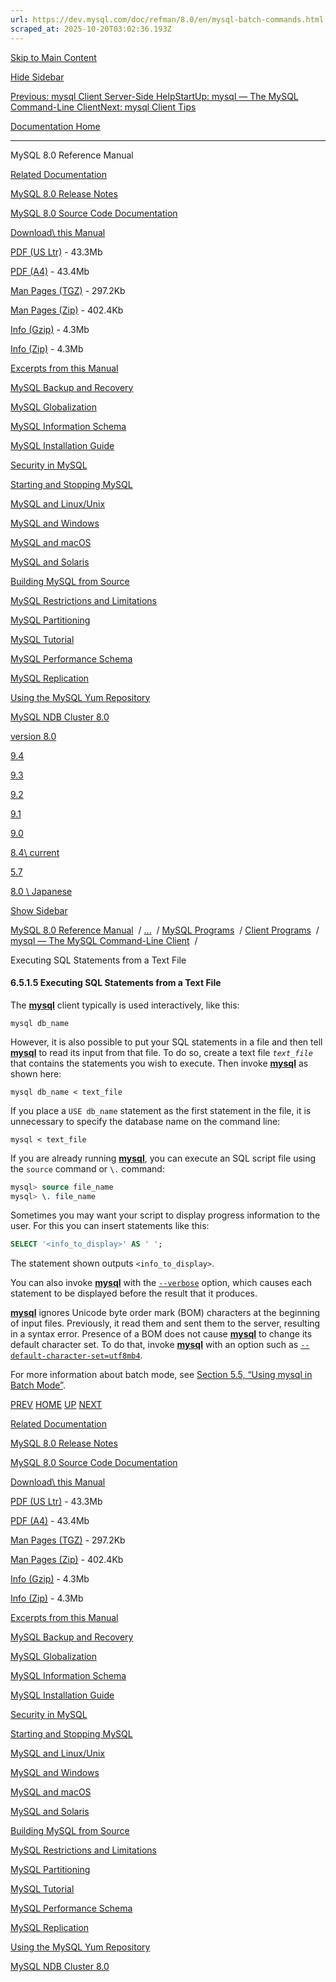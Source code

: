 ```yaml
---
url: https://dev.mysql.com/doc/refman/8.0/en/mysql-batch-commands.html
scraped_at: 2025-10-20T03:02:36.193Z
---
```


[Skip to Main Content](https://dev.mysql.com/doc/refman/8.0/en/mysql-batch-commands.html#main)

[Hide Sidebar](https://dev.mysql.com/doc/refman/8.0/en/mysql-batch-commands.html "Hide Sidebar")

[Previous: mysql Client Server-Side Help](https://dev.mysql.com/doc/refman/8.0/en/mysql-server-side-help.html "Previous: mysql Client Server-Side Help")[Start](https://dev.mysql.com/doc/refman/8.0/en/index.html "Start")[Up: mysql — The MySQL Command-Line Client](https://dev.mysql.com/doc/refman/8.0/en/mysql.html "Up: mysql — The MySQL Command-Line Client")[Next: mysql Client Tips](https://dev.mysql.com/doc/refman/8.0/en/mysql-tips.html "Next: mysql Client Tips")

[Documentation Home](https://dev.mysql.com/doc/)

* * *

MySQL 8.0 Reference Manual

[Related Documentation](https://dev.mysql.com/doc/refman/8.0/en/mysql-batch-commands.html)

[MySQL 8.0 Release Notes](https://dev.mysql.com/doc/relnotes/mysql/8.0/en/)

[MySQL 8.0 Source Code Documentation](https://dev.mysql.com/doc/dev/mysql-server/latest/)

[Download\\
this Manual](https://dev.mysql.com/doc/refman/8.0/en/mysql-batch-commands.html)

[PDF (US Ltr)](https://downloads.mysql.com/docs/refman-8.0-en.pdf)
\- 43.3Mb

[PDF (A4)](https://downloads.mysql.com/docs/refman-8.0-en.a4.pdf)
\- 43.4Mb

[Man Pages (TGZ)](https://downloads.mysql.com/docs/refman-8.0-en.man-gpl.tar.gz)
\- 297.2Kb

[Man Pages (Zip)](https://downloads.mysql.com/docs/refman-8.0-en.man-gpl.zip)
\- 402.4Kb

[Info (Gzip)](https://downloads.mysql.com/docs/mysql-8.0.info.gz)
\- 4.3Mb

[Info (Zip)](https://downloads.mysql.com/docs/mysql-8.0.info.zip)
\- 4.3Mb

[Excerpts from this Manual](https://dev.mysql.com/doc/refman/8.0/en/mysql-batch-commands.html)

[MySQL Backup and Recovery](https://dev.mysql.com/doc/mysql-backup-excerpt/8.0/en/)

[MySQL Globalization](https://dev.mysql.com/doc/mysql-g11n-excerpt/8.0/en/)

[MySQL Information Schema](https://dev.mysql.com/doc/mysql-infoschema-excerpt/8.0/en/)

[MySQL Installation Guide](https://dev.mysql.com/doc/mysql-installation-excerpt/8.0/en/)

[Security in MySQL](https://dev.mysql.com/doc/mysql-security-excerpt/8.0/en/)

[Starting and Stopping MySQL](https://dev.mysql.com/doc/mysql-startstop-excerpt/8.0/en/)

[MySQL and Linux/Unix](https://dev.mysql.com/doc/mysql-linuxunix-excerpt/8.0/en/)

[MySQL and Windows](https://dev.mysql.com/doc/mysql-windows-excerpt/8.0/en/)

[MySQL and macOS](https://dev.mysql.com/doc/mysql-macos-excerpt/8.0/en/)

[MySQL and Solaris](https://dev.mysql.com/doc/mysql-solaris-excerpt/8.0/en/)

[Building MySQL from Source](https://dev.mysql.com/doc/mysql-sourcebuild-excerpt/8.0/en/)

[MySQL Restrictions and Limitations](https://dev.mysql.com/doc/mysql-reslimits-excerpt/8.0/en/)

[MySQL Partitioning](https://dev.mysql.com/doc/mysql-partitioning-excerpt/8.0/en/)

[MySQL Tutorial](https://dev.mysql.com/doc/mysql-tutorial-excerpt/8.0/en/)

[MySQL Performance Schema](https://dev.mysql.com/doc/mysql-perfschema-excerpt/8.0/en/)

[MySQL Replication](https://dev.mysql.com/doc/mysql-replication-excerpt/8.0/en/)

[Using the MySQL Yum Repository](https://dev.mysql.com/doc/mysql-repo-excerpt/8.0/en/)

[MySQL NDB Cluster 8.0](https://dev.mysql.com/doc/mysql-cluster-excerpt/8.0/en/)

[version 8.0](https://dev.mysql.com/doc/refman/8.0/en/mysql-batch-commands.html)

[9.4](https://dev.mysql.com/doc/refman/9.4/en/mysql-batch-commands.html)

[9.3](https://dev.mysql.com/doc/refman/9.3/en/mysql-batch-commands.html)

[9.2](https://dev.mysql.com/doc/refman/9.2/en/mysql-batch-commands.html)

[9.1](https://dev.mysql.com/doc/refman/9.1/en/mysql-batch-commands.html)

[9.0](https://dev.mysql.com/doc/refman/9.0/en/mysql-batch-commands.html)

[8.4\\
current](https://dev.mysql.com/doc/refman/8.4/en/mysql-batch-commands.html)

[5.7](https://dev.mysql.com/doc/refman/5.7/en/mysql-batch-commands.html)

[8.0 \\
Japanese](https://dev.mysql.com/doc/refman/8.0/ja/mysql-batch-commands.html)

[Show Sidebar](https://dev.mysql.com/doc/refman/8.0/en/mysql-batch-commands.html "Show Sidebar")

[MySQL 8.0 Reference Manual](https://dev.mysql.com/doc/refman/8.0/en/)  /
[...](https://dev.mysql.com/doc/refman/8.0/en/mysql-batch-commands.html)  / [MySQL Programs](https://dev.mysql.com/doc/refman/8.0/en/programs.html)  /
[Client Programs](https://dev.mysql.com/doc/refman/8.0/en/programs-client.html)  /
[mysql — The MySQL Command-Line Client](https://dev.mysql.com/doc/refman/8.0/en/mysql.html)  /

Executing SQL Statements from a Text File


#### 6.5.1.5 Executing SQL Statements from a Text File

The [**mysql**](https://dev.mysql.com/doc/refman/8.0/en/mysql.html "6.5.1 mysql — The MySQL Command-Line Client") client typically is used
interactively, like this:


```terminal
mysql db_name
```

However, it is also possible to put your SQL statements in a
file and then tell [**mysql**](https://dev.mysql.com/doc/refman/8.0/en/mysql.html "6.5.1 mysql — The MySQL Command-Line Client") to read its input
from that file. To do so, create a text file
_`text_file`_ that contains the
statements you wish to execute. Then invoke
[**mysql**](https://dev.mysql.com/doc/refman/8.0/en/mysql.html "6.5.1 mysql — The MySQL Command-Line Client") as shown here:


```terminal
mysql db_name < text_file
```

If you place a `USE
        db_name` statement as the
first statement in the file, it is unnecessary to specify the
database name on the command line:


```terminal
mysql < text_file
```

If you are already running [**mysql**](https://dev.mysql.com/doc/refman/8.0/en/mysql.html "6.5.1 mysql — The MySQL Command-Line Client"), you can
execute an SQL script file using the `source`
command or `\.` command:


```sql
mysql> source file_name
mysql> \. file_name
```

Sometimes you may want your script to display progress
information to the user. For this you can insert statements like
this:


```sql
SELECT '<info_to_display>' AS ' ';
```

The statement shown outputs
`<info_to_display>`.


You can also invoke [**mysql**](https://dev.mysql.com/doc/refman/8.0/en/mysql.html "6.5.1 mysql — The MySQL Command-Line Client") with the
[`--verbose`](https://dev.mysql.com/doc/refman/8.0/en/mysql-command-options.html#option_mysql_verbose) option, which causes
each statement to be displayed before the result that it
produces.


[**mysql**](https://dev.mysql.com/doc/refman/8.0/en/mysql.html "6.5.1 mysql — The MySQL Command-Line Client") ignores Unicode byte order mark (BOM)
characters at the beginning of input files. Previously, it read
them and sent them to the server, resulting in a syntax error.
Presence of a BOM does not cause [**mysql**](https://dev.mysql.com/doc/refman/8.0/en/mysql.html "6.5.1 mysql — The MySQL Command-Line Client") to
change its default character set. To do that, invoke
[**mysql**](https://dev.mysql.com/doc/refman/8.0/en/mysql.html "6.5.1 mysql — The MySQL Command-Line Client") with an option such as
[`--default-character-set=utf8mb4`](https://dev.mysql.com/doc/refman/8.0/en/mysql-command-options.html#option_mysql_default-character-set).


For more information about batch mode, see
[Section 5.5, “Using mysql in Batch Mode”](https://dev.mysql.com/doc/refman/8.0/en/batch-mode.html "5.5 Using mysql in Batch Mode").

[PREV](https://dev.mysql.com/doc/refman/8.0/en/mysql-server-side-help.html "Previous: mysql Client Server-Side Help") [HOME](https://dev.mysql.com/doc/refman/8.0/en/index.html "Start") [UP](https://dev.mysql.com/doc/refman/8.0/en/mysql.html "Up: mysql — The MySQL Command-Line Client") [NEXT](https://dev.mysql.com/doc/refman/8.0/en/mysql-tips.html "Next: mysql Client Tips")

[Related Documentation](https://dev.mysql.com/doc/refman/8.0/en/mysql-batch-commands.html)

[MySQL 8.0 Release Notes](https://dev.mysql.com/doc/relnotes/mysql/8.0/en/)

[MySQL 8.0 Source Code Documentation](https://dev.mysql.com/doc/dev/mysql-server/latest/)

[Download\\
this Manual](https://dev.mysql.com/doc/refman/8.0/en/mysql-batch-commands.html)

[PDF (US Ltr)](https://downloads.mysql.com/docs/refman-8.0-en.pdf)
\- 43.3Mb

[PDF (A4)](https://downloads.mysql.com/docs/refman-8.0-en.a4.pdf)
\- 43.4Mb

[Man Pages (TGZ)](https://downloads.mysql.com/docs/refman-8.0-en.man-gpl.tar.gz)
\- 297.2Kb

[Man Pages (Zip)](https://downloads.mysql.com/docs/refman-8.0-en.man-gpl.zip)
\- 402.4Kb

[Info (Gzip)](https://downloads.mysql.com/docs/mysql-8.0.info.gz)
\- 4.3Mb

[Info (Zip)](https://downloads.mysql.com/docs/mysql-8.0.info.zip)
\- 4.3Mb

[Excerpts from this Manual](https://dev.mysql.com/doc/refman/8.0/en/mysql-batch-commands.html)

[MySQL Backup and Recovery](https://dev.mysql.com/doc/mysql-backup-excerpt/8.0/en/)

[MySQL Globalization](https://dev.mysql.com/doc/mysql-g11n-excerpt/8.0/en/)

[MySQL Information Schema](https://dev.mysql.com/doc/mysql-infoschema-excerpt/8.0/en/)

[MySQL Installation Guide](https://dev.mysql.com/doc/mysql-installation-excerpt/8.0/en/)

[Security in MySQL](https://dev.mysql.com/doc/mysql-security-excerpt/8.0/en/)

[Starting and Stopping MySQL](https://dev.mysql.com/doc/mysql-startstop-excerpt/8.0/en/)

[MySQL and Linux/Unix](https://dev.mysql.com/doc/mysql-linuxunix-excerpt/8.0/en/)

[MySQL and Windows](https://dev.mysql.com/doc/mysql-windows-excerpt/8.0/en/)

[MySQL and macOS](https://dev.mysql.com/doc/mysql-macos-excerpt/8.0/en/)

[MySQL and Solaris](https://dev.mysql.com/doc/mysql-solaris-excerpt/8.0/en/)

[Building MySQL from Source](https://dev.mysql.com/doc/mysql-sourcebuild-excerpt/8.0/en/)

[MySQL Restrictions and Limitations](https://dev.mysql.com/doc/mysql-reslimits-excerpt/8.0/en/)

[MySQL Partitioning](https://dev.mysql.com/doc/mysql-partitioning-excerpt/8.0/en/)

[MySQL Tutorial](https://dev.mysql.com/doc/mysql-tutorial-excerpt/8.0/en/)

[MySQL Performance Schema](https://dev.mysql.com/doc/mysql-perfschema-excerpt/8.0/en/)

[MySQL Replication](https://dev.mysql.com/doc/mysql-replication-excerpt/8.0/en/)

[Using the MySQL Yum Repository](https://dev.mysql.com/doc/mysql-repo-excerpt/8.0/en/)

[MySQL NDB Cluster 8.0](https://dev.mysql.com/doc/mysql-cluster-excerpt/8.0/en/)